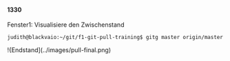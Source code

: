 #### 1330

Fenster1: Visualisiere den Zwischenstand

```
judith@blackvaio:~/git/f1-git-pull-training$ gitg master origin/master
```

!{Endstand](../images/pull-final.png)

